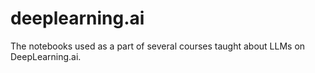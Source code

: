 # deeplearning.ai
The notebooks used as a part of several courses taught about LLMs on DeepLearning.ai.
